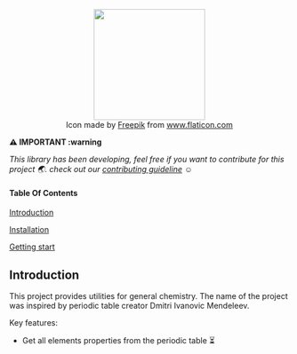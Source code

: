 <div align="center">
  <img src="https://user-images.githubusercontent.com/39157101/89476373-e52d3980-d760-11ea-99b4-d35b675c3a8d.png" width="200">
</div>
<div align="center">
  Icon made by <a href="http://www.freepik.com/" title="Freepik">Freepik</a> from <a href="https://www.flaticon.com/" title="Flaticon">www.flaticon.com</a>
</div>

**:warning: IMPORTANT :warning** 

*This library has been developing, feel free if you want to contribute for this project :earth_asia:. check out our [contributing guideline](https://github.com/edualb/godmitri/blob/master/CONTRIBUTING.md) :relaxed:*

#### Table Of Contents

[Introduction](#introduction)

[Installation](#)

[Getting start](#)

## **Introduction**

This project provides utilities for general chemistry. The name of the project was inspired by periodic table creator Dmitri Ivanovic Mendeleev.

Key features:

  * Get all elements properties from the periodic table :hourglass_flowing_sand:
